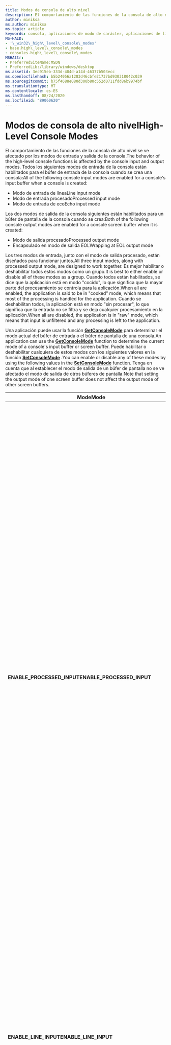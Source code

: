 ```yaml
---
title: Modos de consola de alto nivel
description: El comportamiento de las funciones de la consola de alto nivel se ve afectado por los modos de entrada y salida de la consola.
author: miniksa
ms.author: miniksa
ms.topic: article
keywords: consola, aplicaciones de modo de carácter, aplicaciones de línea de comandos, aplicaciones de terminal, API de consola
MS-HAID:
- '\_win32\_high\_level\_console\_modes'
- base.high\_level\_console\_modes
- consoles.high\_level\_console\_modes
MSHAttr:
- PreferredSiteName:MSDN
- PreferredLib:/library/windows/desktop
ms.assetid: 3ec915eb-333d-484d-a14d-46377b503ecc
ms.openlocfilehash: b5b24056a1283d46cbfe21737bd930318042c039
ms.sourcegitcommit: b75f4688e080d300b80c552d0711fdd86b9974bf
ms.translationtype: MT
ms.contentlocale: es-ES
ms.lasthandoff: 08/24/2020
ms.locfileid: "89060620"
---
```

# <a name="high-level-console-modes"></a><span data-ttu-id="f5cfd-104">Modos de consola de alto nivel</span><span class="sxs-lookup"><span data-stu-id="f5cfd-104">High-Level Console Modes</span></span>


<span data-ttu-id="f5cfd-105">El comportamiento de las funciones de la consola de alto nivel se ve afectado por los modos de entrada y salida de la consola.</span><span class="sxs-lookup"><span data-stu-id="f5cfd-105">The behavior of the high-level console functions is affected by the console input and output modes.</span></span> <span data-ttu-id="f5cfd-106">Todos los siguientes modos de entrada de la consola están habilitados para el búfer de entrada de la consola cuando se crea una consola:</span><span class="sxs-lookup"><span data-stu-id="f5cfd-106">All of the following console input modes are enabled for a console's input buffer when a console is created:</span></span>

- <span data-ttu-id="f5cfd-107">Modo de entrada de línea</span><span class="sxs-lookup"><span data-stu-id="f5cfd-107">Line input mode</span></span>
- <span data-ttu-id="f5cfd-108">Modo de entrada procesado</span><span class="sxs-lookup"><span data-stu-id="f5cfd-108">Processed input mode</span></span>
- <span data-ttu-id="f5cfd-109">Modo de entrada de eco</span><span class="sxs-lookup"><span data-stu-id="f5cfd-109">Echo input mode</span></span>

<span data-ttu-id="f5cfd-110">Los dos modos de salida de la consola siguientes están habilitados para un búfer de pantalla de la consola cuando se crea:</span><span class="sxs-lookup"><span data-stu-id="f5cfd-110">Both of the following console output modes are enabled for a console screen buffer when it is created:</span></span>

- <span data-ttu-id="f5cfd-111">Modo de salida procesado</span><span class="sxs-lookup"><span data-stu-id="f5cfd-111">Processed output mode</span></span>
- <span data-ttu-id="f5cfd-112">Encapsulado en modo de salida EOL</span><span class="sxs-lookup"><span data-stu-id="f5cfd-112">Wrapping at EOL output mode</span></span>

<span data-ttu-id="f5cfd-113">Los tres modos de entrada, junto con el modo de salida procesado, están diseñados para funcionar juntos.</span><span class="sxs-lookup"><span data-stu-id="f5cfd-113">All three input modes, along with processed output mode, are designed to work together.</span></span> <span data-ttu-id="f5cfd-114">Es mejor habilitar o deshabilitar todos estos modos como un grupo.</span><span class="sxs-lookup"><span data-stu-id="f5cfd-114">It is best to either enable or disable all of these modes as a group.</span></span> <span data-ttu-id="f5cfd-115">Cuando todos están habilitados, se dice que la aplicación está en modo "cocido", lo que significa que la mayor parte del procesamiento se controla para la aplicación.</span><span class="sxs-lookup"><span data-stu-id="f5cfd-115">When all are enabled, the application is said to be in "cooked" mode, which means that most of the processing is handled for the application.</span></span> <span data-ttu-id="f5cfd-116">Cuando se deshabilitan todos, la aplicación está en modo "sin procesar", lo que significa que la entrada no se filtra y se deja cualquier procesamiento en la aplicación.</span><span class="sxs-lookup"><span data-stu-id="f5cfd-116">When all are disabled, the application is in "raw" mode, which means that input is unfiltered and any processing is left to the application.</span></span>

<span data-ttu-id="f5cfd-117">Una aplicación puede usar la función [**GetConsoleMode**](getconsolemode.md) para determinar el modo actual del búfer de entrada o el búfer de pantalla de una consola.</span><span class="sxs-lookup"><span data-stu-id="f5cfd-117">An application can use the [**GetConsoleMode**](getconsolemode.md) function to determine the current mode of a console's input buffer or screen buffer.</span></span> <span data-ttu-id="f5cfd-118">Puede habilitar o deshabilitar cualquiera de estos modos con los siguientes valores en la función [**SetConsoleMode**](setconsolemode.md) .</span><span class="sxs-lookup"><span data-stu-id="f5cfd-118">You can enable or disable any of these modes by using the following values in the [**SetConsoleMode**](setconsolemode.md) function.</span></span> <span data-ttu-id="f5cfd-119">Tenga en cuenta que al establecer el modo de salida de un búfer de pantalla no se ve afectado el modo de salida de otros búferes de pantalla.</span><span class="sxs-lookup"><span data-stu-id="f5cfd-119">Note that setting the output mode of one screen buffer does not affect the output mode of other screen buffers.</span></span>

<table>
<colgroup>
<col width="50%" />
<col width="50%" />
</colgroup>
<thead>
<tr class="header">
<th><span data-ttu-id="f5cfd-120">Mode</span><span class="sxs-lookup"><span data-stu-id="f5cfd-120">Mode</span></span></th>
<th><span data-ttu-id="f5cfd-121">Descripción</span><span class="sxs-lookup"><span data-stu-id="f5cfd-121">Description</span></span></th>
</tr>
</thead>
<tbody>
<tr class="odd">
<td><span data-ttu-id="f5cfd-122"><strong>ENABLE_PROCESSED_INPUT</strong></span><span class="sxs-lookup"><span data-stu-id="f5cfd-122"><strong>ENABLE_PROCESSED_INPUT</strong></span></span></td>
<td><span data-ttu-id="f5cfd-123">Se usa con un identificador de entrada de consola para hacer que el sistema procese cualquier entrada de tecla de control o de edición del sistema en lugar de devolverla como entrada en la operación de lectura&#39;búfer s.</span><span class="sxs-lookup"><span data-stu-id="f5cfd-123">Used with a console input handle to cause the system to process any system editing or control key input rather than returning it as input in the read operation&#39;s buffer.</span></span> <span data-ttu-id="f5cfd-124">Si la entrada de línea también está habilitada, los retroceso y los retornos de carro se controlan correctamente.</span><span class="sxs-lookup"><span data-stu-id="f5cfd-124">If line input is also enabled, backspaces and carriage returns are handled correctly.</span></span> <span data-ttu-id="f5cfd-125">Un retroceso hace que el cursor se desplace un espacio sin que afecte al carácter situado en la posición del cursor.</span><span class="sxs-lookup"><span data-stu-id="f5cfd-125">A backspace causes the cursor to move back one space without affecting the character at the cursor position.</span></span> <span data-ttu-id="f5cfd-126">Un retorno de carro se convierte en combinación de caracteres de retorno de carro y avance de línea.</span><span class="sxs-lookup"><span data-stu-id="f5cfd-126">A carriage return is converted to carriage return – line feed character combination.</span></span> <span data-ttu-id="f5cfd-127">Si el modo de entrada de eco está habilitado y la salida debe reflejar la edición del sistema, la salida procesada debe estar habilitada para el búfer de pantalla activo.</span><span class="sxs-lookup"><span data-stu-id="f5cfd-127">If echo input mode is enabled and the output should reflect system editing, processed output must be enabled for the active screen buffer.</span></span> <span data-ttu-id="f5cfd-128">Si está habilitada la entrada procesada, la combinación de teclas CTRL + C se pasa al controlador adecuado independientemente de si está habilitada la entrada de línea.</span><span class="sxs-lookup"><span data-stu-id="f5cfd-128">If processed input is enabled, the CTRL+C key combination is passed on to the appropriate handler regardless of whether line input is enabled.</span></span> <span data-ttu-id="f5cfd-129">Para obtener más información sobre los controladores de control, vea <a href="console-control-handlers.md" data-raw-source="[Console Control Handlers](console-control-handlers.md)">controladores de control de consola</a>.</span><span class="sxs-lookup"><span data-stu-id="f5cfd-129">For more information about control handlers, see <a href="console-control-handlers.md" data-raw-source="[Console Control Handlers](console-control-handlers.md)">Console Control Handlers</a>.</span></span></td>
</tr>
<tr class="even">
<td><span data-ttu-id="f5cfd-130"><strong>ENABLE_LINE_INPUT</strong></span><span class="sxs-lookup"><span data-stu-id="f5cfd-130"><strong>ENABLE_LINE_INPUT</strong></span></span></td>
<td><span data-ttu-id="f5cfd-131">Se usa con un identificador de entrada de consola para hacer que las funciones <a href="https://msdn.microsoft.com/library/windows/desktop/aa365467" data-raw-source="[&lt;strong&gt;ReadFile&lt;/strong&gt;](https://msdn.microsoft.com/library/windows/desktop/aa365467)"><strong>readfile</strong></a> y <a href="readconsole.md" data-raw-source="[&lt;strong&gt;ReadConsole&lt;/strong&gt;](readconsole.md)"><strong>ReadConsole</strong></a> devuelvan cuando se presiona la tecla entrar.</span><span class="sxs-lookup"><span data-stu-id="f5cfd-131">Used with a console input handle to cause the <a href="https://msdn.microsoft.com/library/windows/desktop/aa365467" data-raw-source="[&lt;strong&gt;ReadFile&lt;/strong&gt;](https://msdn.microsoft.com/library/windows/desktop/aa365467)"><strong>ReadFile</strong></a> and <a href="readconsole.md" data-raw-source="[&lt;strong&gt;ReadConsole&lt;/strong&gt;](readconsole.md)"><strong>ReadConsole</strong></a> functions to return when the ENTER key is pressed.</span></span> <span data-ttu-id="f5cfd-132">Si el modo de entrada de línea está deshabilitado, las funciones devuelven cuando uno o varios caracteres están disponibles en el búfer de entrada.</span><span class="sxs-lookup"><span data-stu-id="f5cfd-132">If line input mode is disabled, the functions return when one or more characters are available in the input buffer.</span></span></td>
</tr>
<tr class="odd">
<td><span data-ttu-id="f5cfd-133"><strong>ENABLE_ECHO_INPUT</strong></span><span class="sxs-lookup"><span data-stu-id="f5cfd-133"><strong>ENABLE_ECHO_INPUT</strong></span></span></td>
<td><span data-ttu-id="f5cfd-134">Se usa con un identificador de entrada de consola para hacer que la entrada de teclado leída por la función <a href="https://msdn.microsoft.com/library/windows/desktop/aa365467" data-raw-source="[&lt;strong&gt;ReadFile&lt;/strong&gt;](https://msdn.microsoft.com/library/windows/desktop/aa365467)"><strong>readfile</strong></a> o <a href="readconsole.md" data-raw-source="[&lt;strong&gt;ReadConsole&lt;/strong&gt;](readconsole.md)"><strong>ReadConsole</strong></a> se repita en el búfer de pantalla activo.</span><span class="sxs-lookup"><span data-stu-id="f5cfd-134">Used with a console input handle to cause keyboard input read by the <a href="https://msdn.microsoft.com/library/windows/desktop/aa365467" data-raw-source="[&lt;strong&gt;ReadFile&lt;/strong&gt;](https://msdn.microsoft.com/library/windows/desktop/aa365467)"><strong>ReadFile</strong></a> or <a href="readconsole.md" data-raw-source="[&lt;strong&gt;ReadConsole&lt;/strong&gt;](readconsole.md)"><strong>ReadConsole</strong></a> function to be echoed to the active screen buffer.</span></span> <span data-ttu-id="f5cfd-135">Los caracteres se repiten solo si el proceso que llama a <strong>readfile</strong> o <strong>ReadConsole</strong> tiene un identificador abierto para el búfer de pantalla activo.</span><span class="sxs-lookup"><span data-stu-id="f5cfd-135">Characters are echoed only if the process that calls <strong>ReadFile</strong> or <strong>ReadConsole</strong> has an open handle to the active screen buffer.</span></span> <span data-ttu-id="f5cfd-136">No se puede habilitar el modo de eco a menos que la entrada de línea también esté habilitada.</span><span class="sxs-lookup"><span data-stu-id="f5cfd-136">Echo mode cannot be enabled unless line input is also enabled.</span></span> <span data-ttu-id="f5cfd-137">El modo de salida del búfer de pantalla activo afecta a la forma en que se muestra la entrada en eco.</span><span class="sxs-lookup"><span data-stu-id="f5cfd-137">The output mode of the active screen buffer affects the way echoed input is displayed.</span></span></td>
</tr>
<tr class="even">
<td><span data-ttu-id="f5cfd-138"><strong>ENABLE_PROCESSED_OUTPUT</strong></span><span class="sxs-lookup"><span data-stu-id="f5cfd-138"><strong>ENABLE_PROCESSED_OUTPUT</strong></span></span></td>
<td><span data-ttu-id="f5cfd-139">Se usa con un identificador de búfer de pantalla de la consola para hacer que el sistema realice la acción adecuada para los caracteres de control ANSI que se escriben en un búfer de pantalla.</span><span class="sxs-lookup"><span data-stu-id="f5cfd-139">Used with a console screen buffer handle to cause the system to perform the appropriate action for ANSI control characters that are written to a screen buffer.</span></span> <span data-ttu-id="f5cfd-140">Se procesan los caracteres de retroceso, tabulación, campana, retorno de carro y avance de línea.</span><span class="sxs-lookup"><span data-stu-id="f5cfd-140">The backspace, tab, bell, carriage return, and line feed characters are processed.</span></span> <span data-ttu-id="f5cfd-141">Un carácter de tabulación mueve el cursor a la siguiente tabulación, que se produce cada ocho caracteres.</span><span class="sxs-lookup"><span data-stu-id="f5cfd-141">A tab character moves the cursor to the next tab stop, which occurs every eight characters.</span></span> <span data-ttu-id="f5cfd-142">Un carácter de campana emite un tono breve.</span><span class="sxs-lookup"><span data-stu-id="f5cfd-142">A bell character sounds a short tone.</span></span></td>
</tr>
<tr class="odd">
<td><span data-ttu-id="f5cfd-143"><strong>ENABLE_WRAP_AT_EOL_OUTPUT</strong></span><span class="sxs-lookup"><span data-stu-id="f5cfd-143"><strong>ENABLE_WRAP_AT_EOL_OUTPUT</strong></span></span></td>
<td><span data-ttu-id="f5cfd-144">Se usa con un identificador de búfer de pantalla de la consola para hacer que la posición de salida actual (posición del cursor) se mueva a la primera columna de la fila siguiente (línea) cuando se alcanza el final de la fila actual.</span><span class="sxs-lookup"><span data-stu-id="f5cfd-144">Used with a console screen buffer handle to cause the current output position (cursor position) to move to the first column in the next row (line) when the end of the current row is reached.</span></span> <span data-ttu-id="f5cfd-145">Si se alcanza la parte inferior de la región de la ventana, el origen de la ventana se mueve una fila hacia abajo.</span><span class="sxs-lookup"><span data-stu-id="f5cfd-145">If the bottom of the window region is reached, the window origin is moved down one row.</span></span> <span data-ttu-id="f5cfd-146">Este movimiento tiene el efecto de desplazar el contenido de la ventana hacia arriba una fila.</span><span class="sxs-lookup"><span data-stu-id="f5cfd-146">This movement has the effect of scrolling the contents of the window up one row.</span></span> <span data-ttu-id="f5cfd-147">Si se alcanza la parte inferior del búfer de pantalla de la consola, el contenido del búfer de pantalla se desplaza una fila hacia arriba y se descarta la fila superior del búfer de pantalla de la consola.</span><span class="sxs-lookup"><span data-stu-id="f5cfd-147">If the bottom of the console screen buffer is reached, the contents of the console screen buffer are scrolled up one row, and the top row of the console screen buffer is discarded.</span></span>
<p><span data-ttu-id="f5cfd-148">Si este modo está deshabilitado, el último carácter de la fila se sobrescribe con los caracteres posteriores.</span><span class="sxs-lookup"><span data-stu-id="f5cfd-148">If this mode is disabled, the last character in the row is overwritten with any subsequent characters.</span></span></p></td>
</tr>
<tr class="even">
</tr>
<tr class="odd">
</tr>
<tr class="even">
</tr>
</tbody>
</table>

 

 

 




